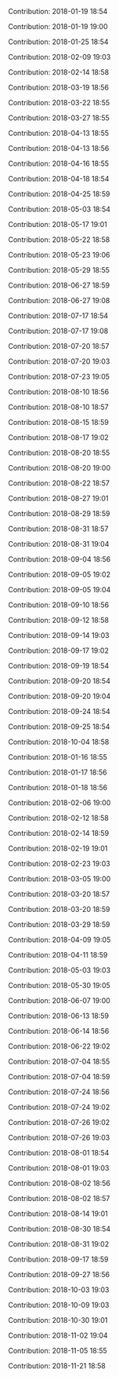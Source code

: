 Contribution: 2018-01-19 18:54

Contribution: 2018-01-19 19:00

Contribution: 2018-01-25 18:54

Contribution: 2018-02-09 19:03

Contribution: 2018-02-14 18:58

Contribution: 2018-03-19 18:56

Contribution: 2018-03-22 18:55

Contribution: 2018-03-27 18:55

Contribution: 2018-04-13 18:55

Contribution: 2018-04-13 18:56

Contribution: 2018-04-16 18:55

Contribution: 2018-04-18 18:54

Contribution: 2018-04-25 18:59

Contribution: 2018-05-03 18:54

Contribution: 2018-05-17 19:01

Contribution: 2018-05-22 18:58

Contribution: 2018-05-23 19:06

Contribution: 2018-05-29 18:55

Contribution: 2018-06-27 18:59

Contribution: 2018-06-27 19:08

Contribution: 2018-07-17 18:54

Contribution: 2018-07-17 19:08

Contribution: 2018-07-20 18:57

Contribution: 2018-07-20 19:03

Contribution: 2018-07-23 19:05

Contribution: 2018-08-10 18:56

Contribution: 2018-08-10 18:57

Contribution: 2018-08-15 18:59

Contribution: 2018-08-17 19:02

Contribution: 2018-08-20 18:55

Contribution: 2018-08-20 19:00

Contribution: 2018-08-22 18:57

Contribution: 2018-08-27 19:01

Contribution: 2018-08-29 18:59

Contribution: 2018-08-31 18:57

Contribution: 2018-08-31 19:04

Contribution: 2018-09-04 18:56

Contribution: 2018-09-05 19:02

Contribution: 2018-09-05 19:04

Contribution: 2018-09-10 18:56

Contribution: 2018-09-12 18:58

Contribution: 2018-09-14 19:03

Contribution: 2018-09-17 19:02

Contribution: 2018-09-19 18:54

Contribution: 2018-09-20 18:54

Contribution: 2018-09-20 19:04

Contribution: 2018-09-24 18:54

Contribution: 2018-09-25 18:54

Contribution: 2018-10-04 18:58

Contribution: 2018-01-16 18:55

Contribution: 2018-01-17 18:56

Contribution: 2018-01-18 18:56

Contribution: 2018-02-06 19:00

Contribution: 2018-02-12 18:58

Contribution: 2018-02-14 18:59

Contribution: 2018-02-19 19:01

Contribution: 2018-02-23 19:03

Contribution: 2018-03-05 19:00

Contribution: 2018-03-20 18:57

Contribution: 2018-03-20 18:59

Contribution: 2018-03-29 18:59

Contribution: 2018-04-09 19:05

Contribution: 2018-04-11 18:59

Contribution: 2018-05-03 19:03

Contribution: 2018-05-30 19:05

Contribution: 2018-06-07 19:00

Contribution: 2018-06-13 18:59

Contribution: 2018-06-14 18:56

Contribution: 2018-06-22 19:02

Contribution: 2018-07-04 18:55

Contribution: 2018-07-04 18:59

Contribution: 2018-07-24 18:56

Contribution: 2018-07-24 19:02

Contribution: 2018-07-26 19:02

Contribution: 2018-07-26 19:03

Contribution: 2018-08-01 18:54

Contribution: 2018-08-01 19:03

Contribution: 2018-08-02 18:56

Contribution: 2018-08-02 18:57

Contribution: 2018-08-14 19:01

Contribution: 2018-08-30 18:54

Contribution: 2018-08-31 19:02

Contribution: 2018-09-17 18:59

Contribution: 2018-09-27 18:56

Contribution: 2018-10-03 19:03

Contribution: 2018-10-09 19:03

Contribution: 2018-10-30 19:01

Contribution: 2018-11-02 19:04

Contribution: 2018-11-05 18:55

Contribution: 2018-11-21 18:58

